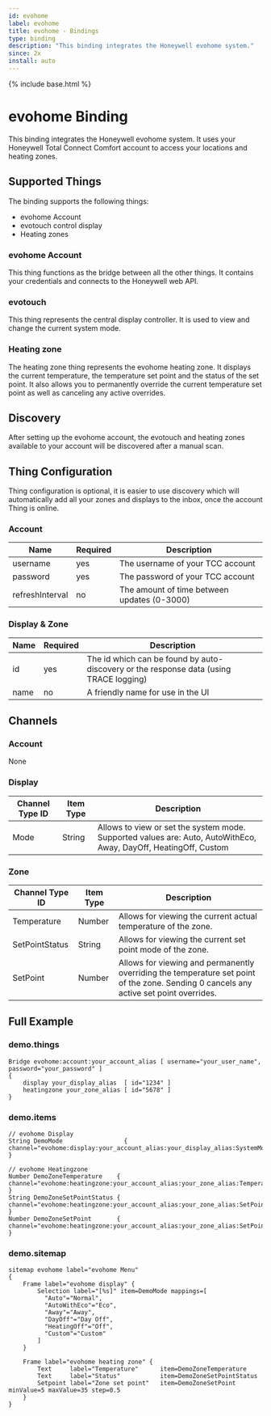 ```yaml
---
id: evohome
label: evohome
title: evohome - Bindings
type: binding
description: "This binding integrates the Honeywell evohome system."
since: 2x
install: auto
---
```


<!-- Attention authors: Do not edit directly. Please add your changes to the appropriate source repository -->

{% include base.html %}

# evohome Binding

This binding integrates the Honeywell evohome system.
It uses your Honeywell Total Connect Comfort account to access your locations and heating zones.

## Supported Things

The binding supports the following things:

* evohome Account
* evotouch control display
* Heating zones

### evohome Account

This thing functions as the bridge between all the other things.
It contains your credentials and connects to the Honeywell web API.


### evotouch

This thing represents the central display controller.
It is used to view and change the current system mode.

### Heating zone

The heating zone thing represents the evohome heating zone.
It displays the current temperature, the temperature set point and the status of the set point.
It also allows you to permanently override the current temperature set point as well as canceling any active overrides. 

## Discovery

After setting up the evohome account, the evotouch and heating zones available to your account will be discovered after a manual scan.

## Thing Configuration

Thing configuration is optional, it is easier to use discovery which will automatically add all your zones and displays to the inbox, once the account Thing is online.

### Account

| Name            | Required | Description                                 |
|-----------------|----------|---------------------------------------------|
| username        | yes      | The username of your TCC account            |
| password        | yes      | The password of your TCC account            |
| refreshInterval | no       | The amount of time between updates (0-3000) |

### Display &amp; Zone

| Name | Required | Description                                                                            |
|------|----------|----------------------------------------------------------------------------------------|
| id   | yes      | The id which can be found by auto-discovery or the response data (using TRACE logging) |
| name | no       | A friendly name for use in the UI                                                      |

## Channels

### Account

None

### Display

| Channel Type ID | Item Type | Description                                                                                                        |
|-----------------|-----------|--------------------------------------------------------------------------------------------------------------------|
| Mode            | String    | Allows to view or set the system mode. Supported values are: Auto, AutoWithEco, Away, DayOff, HeatingOff, Custom |

### Zone

| Channel Type ID   | Item Type | Description                                                                                                                                                                                                            |
|-------------------|-----------|------------------------------------------------------------------------------------------------------------------------------------------------------------------------------------------------------------------------|
| Temperature       | Number    | Allows for viewing the current actual temperature of the zone.                                                                                                                                                     |
| SetPointStatus    | String    | Allows for viewing the current set point mode of the zone.                                                                                                                                                      |
| SetPoint          | Number    | Allows for viewing and permanently overriding the temperature set point of the zone. Sending 0 cancels any active set point overrides.                                                                                                                                         |
## Full Example

### demo.things

```
Bridge evohome:account:your_account_alias [ username="your_user_name", password="your_password" ]
{
    display your_display_alias  [ id="1234" ]
    heatingzone your_zone_alias [ id="5678" ]
}
```

### demo.items  

```
// evohome Display
String DemoMode                 { channel="evohome:display:your_account_alias:your_display_alias:SystemMode" }

// evohome Heatingzone
Number DemoZoneTemperature    { channel="evohome:heatingzone:your_account_alias:your_zone_alias:Temperature" }
String DemoZoneSetPointStatus { channel="evohome:heatingzone:your_account_alias:your_zone_alias:SetPointStatus" }
Number DemoZoneSetPoint       { channel="evohome:heatingzone:your_account_alias:your_zone_alias:SetPoint" }
```

### demo.sitemap

```
sitemap evohome label="evohome Menu"
{
    Frame label="evohome display" {
        Selection label="[%s]" item=DemoMode mappings=[
          "Auto"="Normal",
          "AutoWithEco"="Eco",
          "Away"="Away",
          "DayOff"="Day Off",
          "HeatingOff"="Off",
          "Custom"="Custom"
        ]
    }

    Frame label="evohome heating zone" {
        Text     label="Temperature"      item=DemoZoneTemperature      
        Text     label="Status"           item=DemoZoneSetPointStatus   
        Setpoint label="Zone set point"   item=DemoZoneSetPoint minValue=5 maxValue=35 step=0.5
    }
}
```

